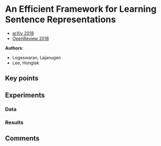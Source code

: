 # An Efficient Framework for Learning Sentence Representations
* [arXiv 2018](https://arxiv.org/abs/1803.02893)
* [OpenReview 2018](https://openreview.net/forum?id=rJvJXZb0W)

**Authors**:
* Logeswaran, Lajanugen
* Lee, Honglak

## Key points ##

## Experiments ##
### Data ###
### Results ###

## Comments ##
